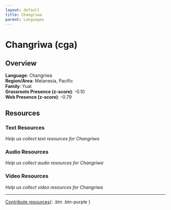```yaml
---
layout: default
title: Changriwa
parent: Languages
---
```


# Changriwa (cga)

## Overview

**Language**: Changriwa  
**Region/Area**: Melanesia, Pacific  
**Family**: Yuat  
**Grassroots Presence (z-score)**: -0.10  
**Web Presence (z-score)**: -0.79  

## Resources

### Text Resources
*Help us collect text resources for Changriwa*

### Audio Resources
*Help us collect audio resources for Changriwa*

### Video Resources
*Help us collect video resources for Changriwa*

---

[Contribute resources](https://forms.office.com/e/1SfLJx3u1r){: .btn .btn-purple }
